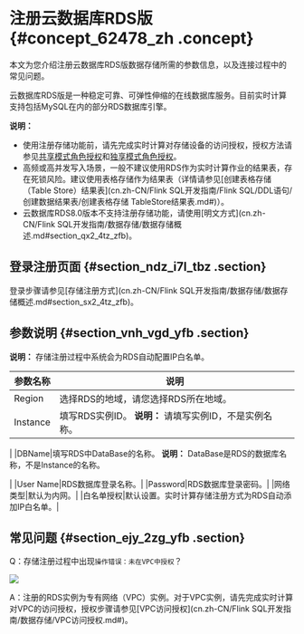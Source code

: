 # 注册云数据库RDS版 {#concept_62478_zh .concept}

本文为您介绍注册云数据库RDS版数据存储所需的参数信息，以及连接过程中的常见问题。

云数据库RDS版是一种稳定可靠、可弹性伸缩的在线数据库服务。目前实时计算支持包括MySQL在内的部分RDS数据库引擎。

**说明：** 

-   使用注册存储功能前，请先完成实时计算对存储设备的访问授权，授权方法请参见[共享模式角色授权](../../../../cn.zh-CN/准备工作/共享模式角色授权.md#)和[独享模式角色授权](../../../../cn.zh-CN/准备工作/独享模式角色授权.md#)。
-   高频或高并发写入场景，一般不建议使用RDS作为实时计算作业的结果表，存在死锁风险。建议使用表格存储作为结果表（详情请参见[创建表格存储（Table Store）结果表](cn.zh-CN/Flink SQL开发指南/Flink SQL/DDL语句/创建数据结果表/创建表格存储 TableStore结果表.md#)）。
-   云数据库RDS8.0版本不支持注册存储功能，请使用[明文方式](cn.zh-CN/Flink SQL开发指南/数据存储/数据存储概述.md#section_qx2_4tz_zfb)。

## 登录注册页面 {#section_ndz_i7l_tbz .section}

登录步骤请参见[存储注册方式](cn.zh-CN/Flink SQL开发指南/数据存储/数据存储概述.md#section_sx2_4tz_zfb)。

## 参数说明 {#section_vnh_vgd_yfb .section}

**说明：** 存储注册过程中系统会为RDS自动配置IP白名单。

|参数名称|说明|
|----|--|
|Region|选择RDS的地域，请您选择RDS所在地域。|
|Instance|填写RDS实例ID。 **说明：** 请填写实例ID，不是实例名称。

 |
|DBName|填写RDS中DataBase的名称。 **说明：** DataBase是RDS的数据库名称，不是Instance的名称。

 |
|User Name|RDS数据库登录名称。|
|Password|RDS数据库登录密码。|
|网络类型|默认为内网。|
|白名单授权|默认设置。实时计算存储注册方式为RDS自动添加IP白名单。|

## 常见问题 {#section_ejy_2zg_yfb .section}

Q：存储注册过程中出现`操作错误：未在VPC中授权`？

![](http://static-aliyun-doc.oss-cn-hangzhou.aliyuncs.com/assets/img/40857/156868732833245_zh-CN.png)

A：注册的RDS实例为专有网络（VPC）实例。对于VPC实例，请先完成实时计算对VPC的访问授权，授权步骤请参见[VPC访问授权](cn.zh-CN/Flink SQL开发指南/数据存储/VPC访问授权.md#)。

